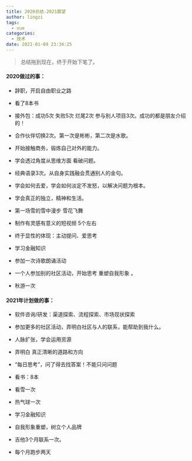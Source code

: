 ```yaml
---
title: 2020总结-2021展望
author: lingzi
tags:
  - vue
categories:
  - 技术
date: 2021-01-09 23:34:25
---
```


> 总结拖到现在，终于开始下笔了。


#### 2020做过的事：

- 辞职，开启自由职业之路

- 看了8本书

- 接外包：成功5次 失败5次 烂尾2次 参与别人项目3次。成功的都是朋友介绍的！

- 合作伙伴切换2次。第一次是彬彬，第二次是水歌。

- 开始接触商务，锻炼自己对外的能力。

- 学会透过角度从思维方面 看破问题。

- 经典语录3次。从自身实践融会贯通别人的金句。

- 学会如何去爱，学会如何淡定不发怒，以解决问题为根本。

- 学会真正的独立，精神和生活。

- 第一场雪的雪中漫步 雪花飞舞

- 制作有灵感有意义的短视频 5个左右

- 终于显性的体现：主动提问、爱思考

- 学习金融知识

- 参加一次诗歌朗诵活动

- 一个人参加别的社区活动，开始思考 重塑自我形象 。

- 秋游一次



#### 2021年计划做的事：

- 软件咨询/研发：渠道探索、流程探索、市场现状探索

- 参加更多的社区活动，弄明白社区与人的联系，能帮助到我什么。

- 人脉扩张，学会运用资源

- 弄明白 真正清晰的道路和方向

- “每日思考”，问了得去找答案！不能只问问题

- 看书：8本

- 看雪一次

- 热气球一次

- 学习金融知识

- 自我形象重塑，树立个人品牌

- 吉他3个月联系一次。

- 每个月跑步两天



